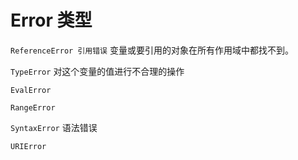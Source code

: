 # Error 类型

`ReferenceError 引用错误` 变量或要引用的对象在所有作用域中都找不到。

`TypeError` 对这个变量的值进行不合理的操作

`EvalError`

`RangeError`

`SyntaxError` 语法错误

`URIError`


